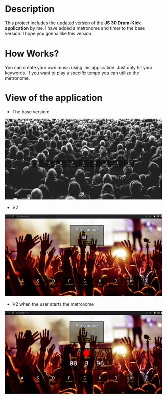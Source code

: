 # Description

This project includes the updated version of the **JS 30 Drum-Kick application** by me. I have added a metronome and timer to the base version. I hope you gonna like this version. 

# How Works?

You can create your own music using this application. Just only hit your keywords. 
If you want to play a specific tempo you can utilize the metronome.

# View of the application

* The base version: 

![base version](images/base_version.png)

* V2  

![base version](images/new_version1.png)

* V2 when the user starts the metronome

![base version](images/new_version2.png)